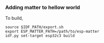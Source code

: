 ### Adding matter to hellow world

To build,

```
source $IDF_PATH/export.sh
export ESP_MATTER_PATH=/path/to/esp-matter
idf.py set-target esp32c3 build
```
